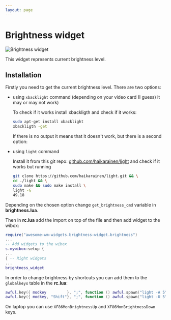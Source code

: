 ```yaml
---
layout: page
---
```


# Brightness widget

![Brightness widget](https://github.com/streetturtle/awesome-wm-widgets/raw/master/brightness-widget/br-wid-1.png)

This widget represents current brightness level.

## Installation

Firstly you need to get the current brightness level. There are two options:

 - using `xbacklight` command (depending on your video card (I guess) it may or may not work)
 
    To check if it works install xbackligth and check if it works:
 
    ```bash
    sudo apt-get install xbacklight
    xbackligth -get
    ```

    If there is no output it means that it doesn't work, but there is a second option:

 - using `light` command
 
    Install it from this git repo: [github.com/haikarainen/light](https://github.com/haikarainen/light) and check if it works but running

    ```bash
    git clone https://github.com/haikarainen/light.git && \
    cd ./light && \
    sudo make && sudo make install \
    light -G
    49.18
    ```
Depending on the chosen option change `get_brightness_cmd` variable in **brightness.lua**.

Then in **rc.lua** add the import on top of the file and then add widget to the wibox:

```lua
require("awesome-wm-widgets.brightness-widget.brightness")
...
-- Add widgets to the wibox
s.mywibox:setup {
...
{ -- Right widgets
...
brightness_widget
```

In order to change brightness by shortcuts you can add them to the `globalkeys` table in the **rc.lua**:

```lua
awful.key({ modkey         }, ";", function () awful.spawn("light -A 5") end, {description = "increase brightness", group = "custom"}),
awful.key({ modkey, "Shift"}, ";", function () awful.spawn("light -U 5") end, {description = "decrease brightness", group = "custom"}),
```
On laptop you can use `XF86MonBrightnessUp` and `XF86MonBrightnessDown` keys.
